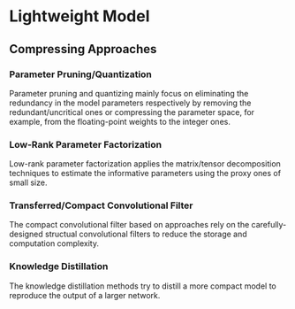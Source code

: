 # Lightweight Model




## Compressing Approaches

### Parameter Pruning/Quantization
Parameter pruning and quantizing mainly focus on eliminating the redundancy in the model parameters respectively by removing the redundant/uncritical ones or compressing the parameter space, for example, from the floating-point weights to the integer ones.

### Low-Rank Parameter Factorization
Low-rank parameter factorization applies the matrix/tensor decomposition techniques to estimate the informative parameters using the proxy ones of small size.

### Transferred/Compact Convolutional Filter
The compact convolutional filter based on approaches rely on the carefully-designed structual convolutional filters to reduce the storage and computation complexity.

### Knowledge Distillation
The knowledge distillation methods try to distill a more compact model to reproduce the output of a larger network.
